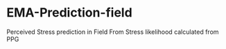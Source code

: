 # EMA-Prediction-field
Perceived Stress prediction in Field From Stress likelihood calculated from PPG
